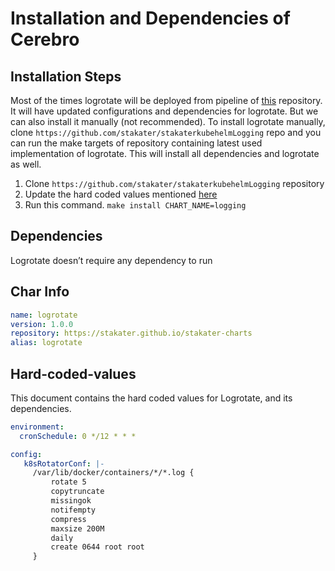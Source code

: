 # Installation and Dependencies of Cerebro

## Installation Steps

Most of the times logrotate will be deployed from pipeline of [this](https://github.com/stakater/stakaterkubehelmLogging) repository. It will have updated configurations and dependencies for logrotate. But we can also install it manually (not recommended). To install logrotate manually, clone `https://github.com/stakater/stakaterkubehelmLogging` repo and you can run the make targets of repository containing latest used implementation of logrotate. This will install all dependencies and logrotate as well.

1. Clone `https://github.com/stakater/stakaterkubehelmLogging` repository
2. Update the hard coded values mentioned [here](#Hard-coded-values)
3. Run this command. `make install CHART_NAME=logging`

## Dependencies

Logrotate doesn’t require any dependency to run

## Char Info

```yaml
name: logrotate
version: 1.0.0
repository: https://stakater.github.io/stakater-charts
alias: logrotate
```

## Hard-coded-values

This document contains the hard coded values for Logrotate, and its dependencies. 

```yaml
environment:
  cronSchedule: 0 */12 * * *

config:
   k8sRotatorConf: |-
     /var/lib/docker/containers/*/*.log {
         rotate 5
         copytruncate
         missingok
         notifempty
         compress
         maxsize 200M
         daily
         create 0644 root root
     }
```
